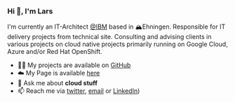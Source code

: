 ### Hi 👋, I'm Lars

I'm currently an IT-Architect [@IBM](https://www.ibm.com/de-de/services) based in 🏔Ehningen.
Responsible for IT delivery projects from technical site. Consulting and advising clients in various projects on cloud native projects primarily running on Google Cloud, Azure and/or Red Hat OpenShift.

- 👨‍💻 My projects are available on [GitHub](https://github.com/Alienuser?tab=repositories)
- ☁️ My Page is available [here](https://lars-probst.de)
- 💬 Ask me about **cloud stuff**
- 📫 Reach me via [twitter](https://twitter.com/LarsHProbst), [email](mailto:lars@famprobst.de) or [LinkedIn](https://www.linkedin.com/in/larshprobst)) 
